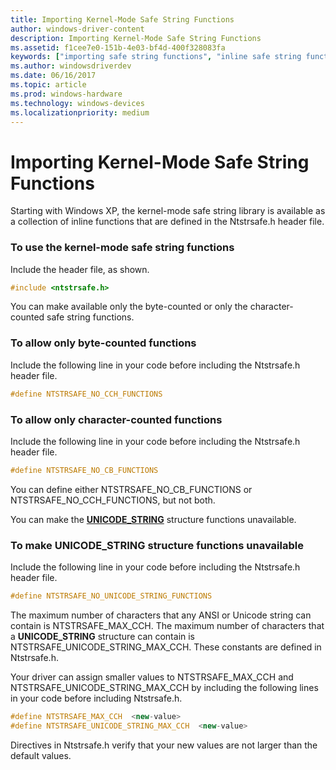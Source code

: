 ```yaml
---
title: Importing Kernel-Mode Safe String Functions
author: windows-driver-content
description: Importing Kernel-Mode Safe String Functions
ms.assetid: f1cee7e0-151b-4e03-bf4d-400f328083fa
keywords: ["importing safe string functions", "inline safe string function versions WDK kernel", "library safe string function versions WDK kernel", "byte-counted functions WDK kernel", "character-counted functions WDK kernel", "safe string functions WDK"]
ms.author: windowsdriverdev
ms.date: 06/16/2017
ms.topic: article
ms.prod: windows-hardware
ms.technology: windows-devices
ms.localizationpriority: medium
---
```


# Importing Kernel-Mode Safe String Functions





Starting with Windows XP, the kernel-mode safe string library is available as a collection of inline functions that are defined in the Ntstrsafe.h header file.

### <a href="" id="to-use-the-inline-versions-of-the-kernel-mode--safe-string-functions"></a>To use the kernel-mode safe string functions

Include the header file, as shown.

```cpp
#include <ntstrsafe.h>
```

You can make available only the byte-counted or only the character-counted safe string functions.

### To allow only byte-counted functions

Include the following line in your code before including the Ntstrsafe.h header file.

```cpp
#define NTSTRSAFE_NO_CCH_FUNCTIONS
```

### To allow only character-counted functions

Include the following line in your code before including the Ntstrsafe.h header file.

```cpp
#define NTSTRSAFE_NO_CB_FUNCTIONS
```

You can define either NTSTRSAFE\_NO\_CB\_FUNCTIONS or NTSTRSAFE\_NO\_CCH\_FUNCTIONS, but not both.

You can make the [**UNICODE\_STRING**](https://msdn.microsoft.com/library/windows/hardware/ff564879) structure functions unavailable.

### <a href="" id="to-make-unicode-string-structure-functions-unavailable"></a>To make UNICODE\_STRING structure functions unavailable

Include the following line in your code before including the Ntstrsafe.h header file.

```cpp
#define NTSTRSAFE_NO_UNICODE_STRING_FUNCTIONS
```

The maximum number of characters that any ANSI or Unicode string can contain is NTSTRSAFE\_MAX\_CCH. The maximum number of characters that a **UNICODE\_STRING** structure can contain is NTSTRSAFE\_UNICODE\_STRING\_MAX\_CCH. These constants are defined in Ntstrsafe.h.

Your driver can assign smaller values to NTSTRSAFE\_MAX\_CCH and NTSTRSAFE\_UNICODE\_STRING\_MAX\_CCH by including the following lines in your code before including Ntstrsafe.h.

```cpp
#define NTSTRSAFE_MAX_CCH  <new-value>
#define NTSTRSAFE_UNICODE_STRING_MAX_CCH  <new-value>
```

Directives in Ntstrsafe.h verify that your new values are not larger than the default values.

 

 





